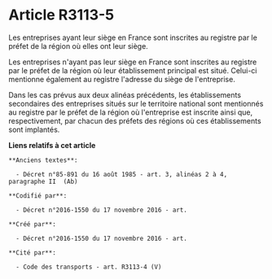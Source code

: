 # Article R3113-5

Les entreprises ayant leur siège en France sont inscrites au registre par le préfet de la région où elles ont leur siège.

Les entreprises n'ayant pas leur siège en France sont inscrites au registre par le préfet de la région où leur établissement
principal est situé. Celui-ci mentionne également au registre l'adresse du siège de l'entreprise.

Dans les cas prévus aux deux alinéas précédents, les établissements secondaires des entreprises situés sur le territoire
national sont mentionnés au registre par le préfet de la région où l'entreprise est inscrite ainsi que, respectivement, par
chacun des préfets des régions où ces établissements sont implantés.

**Liens relatifs à cet article**

	**Anciens textes**:

	  - Décret n°85-891 du 16 août 1985 - art. 3, alinéas 2 à 4, paragraphe II  (Ab)

	**Codifié par**:

	  - Décret n°2016-1550 du 17 novembre 2016 - art.

	**Créé par**:

	  - Décret n°2016-1550 du 17 novembre 2016 - art.

	**Cité par**:

	  - Code des transports - art. R3113-4 (V)
